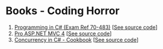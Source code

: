 # Books - Coding Horror

1. [Programming in C# (Exam Ref 70-483)](https://www.microsoft.com/en-us/learning/exam-70-483.aspx) [[See source code](https://github.com/flextry/books-coding-horror/tree/master/Programming%20in%20C%23%20(Exam%20Ref%2070-483))]
2. [Pro ASP.NET MVC 4](http://www.apress.com/us/book/9781430242369) [[See source code](https://github.com/flextry/books-coding-horror/tree/master/Pro%20ASP.NET%20MVC%204)]
3. [Concurrency in C# - Cookbook](https://www.amazon.com/Concurrency-Cookbook-Asynchronous-Multithreaded-Programming/dp/1449367569) [[See source code](https://github.com/flextry/books-coding-horror/tree/master/Concurrency%20in%20C%23%20-%20Cookbook)]
